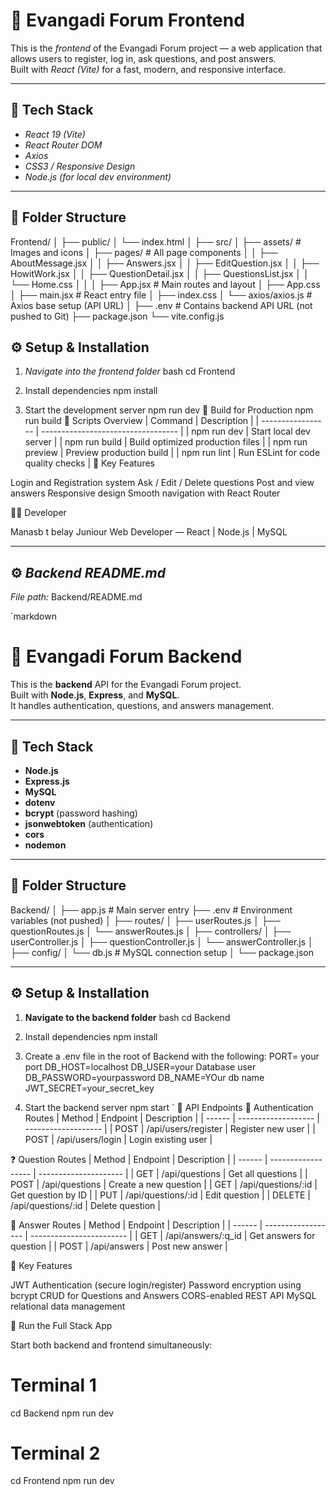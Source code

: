 # 🧩 Evangadi Forum Frontend

This is the *frontend* of the Evangadi Forum project — a web application that allows users to register, log in, ask questions, and post answers.  
Built with *React (Vite)* for a fast, modern, and responsive interface.

---

## 🚀 Tech Stack

- *React 19 (Vite)*
- *React Router DOM*
- *Axios*
- *CSS3 / Responsive Design*
- *Node.js (for local dev environment)*

---

## 📂 Folder Structure

Frontend/
│
├── public/
│ └── index.html
│
├── src/
│ ├── assets/ # Images and icons
│ ├── pages/ # All page components
│ │ ├── AboutMessage.jsx
│ │ ├── Answers.jsx
│ │ ├── EditQuestion.jsx
│ │ ├── HowitWork.jsx
│ │ ├── QuestionDetail.jsx
│ │ ├── QuestionsList.jsx
│ │ └── Home.css
│ │
│ ├── App.jsx # Main routes and layout
│ ├── App.css
│ ├── main.jsx # React entry file
│ ├── index.css
│ └── axios/axios.js # Axios base setup (API URL)
│
├── .env # Contains backend API URL (not pushed to Git)
├── package.json
└── vite.config.js

## ⚙ Setup & Installation

1. *Navigate into the frontend folder*
   bash
   cd Frontend
   
2. Install dependencies
   npm install
3. Start the development server
   npm run dev
   🧱 Build for Production
   npm run build
   🧩 Scripts Overview
   | Command | Description |
   | ----------------- | ---------------------------------- |
   | npm run dev | Start local dev server |
   | npm run build | Build optimized production files |
   | npm run preview | Preview production build |
   | npm run lint | Run ESLint for code quality checks |
   🧠 Key Features

Login and Registration system
Ask / Edit / Delete questions
Post and view answers
Responsive design
Smooth navigation with React Router

🧑‍💻 Developer

Manasb t belay
Juniour Web Developer — React | Node.js | MySQL

---

## ⚙ *Backend README.md*

*File path:* Backend/README.md

`markdown
# 🧩 Evangadi Forum Backend

This is the **backend** API for the Evangadi Forum project.  
Built with **Node.js**, **Express**, and **MySQL**.  
It handles authentication, questions, and answers management.

---

## 🚀 Tech Stack

- **Node.js**
- **Express.js**
- **MySQL**
- **dotenv**
- **bcrypt** (password hashing)
- **jsonwebtoken** (authentication)
- **cors**
- **nodemon**

---

## 📂 Folder Structure

Backend/
│
├── app.js # Main server entry
├── .env # Environment variables (not pushed)
│
├── routes/
│ ├── userRoutes.js
│ ├── questionRoutes.js
│ └── answerRoutes.js
│
├── controllers/
│ ├── userController.js
│ ├── questionController.js
│ └── answerController.js
│
├── config/
│ └── db.js # MySQL connection setup
│
└── package.json

---

## ⚙ Setup & Installation

1. **Navigate to the backend folder**
   bash
   cd Backend
   
2. Install dependencies
   npm install
3. Create a .env file in the root of Backend with the following:
   PORT= your port
   DB_HOST=localhost
   DB_USER=your Database user
   DB_PASSWORD=yourpassword
   DB_NAME=YOur db name
   JWT_SECRET=your_secret_key
4. Start the backend server
   npm start
`
🧱 API Endpoints
🔐 Authentication Routes
| Method | Endpoint            | Description         |
| ------ | ------------------- | ------------------- |
| POST   | /api/users/register | Register new user   |
| POST   | /api/users/login    | Login existing user |

❓ Question Routes
| Method | Endpoint           | Description           |
| ------ | ------------------ | --------------------- |
| GET    | /api/questions     | Get all questions     |
| POST   | /api/questions     | Create a new question |
| GET    | /api/questions/:id | Get question by ID    |
| PUT    | /api/questions/:id | Edit question         |
| DELETE | /api/questions/:id | Delete question       |

💬 Answer Routes
| Method | Endpoint           | Description              |
| ------ | ------------------ | ------------------------ |
| GET    | /api/answers/:q_id | Get answers for question |
| POST   | /api/answers       | Post new answer          |

🧠 Key Features

JWT Authentication (secure login/register)
Password encryption using bcrypt
CRUD for Questions and Answers
CORS-enabled REST API
MySQL relational data management

📡 Run the Full Stack App

Start both backend and frontend simultaneously:

# Terminal 1
cd Backend
npm run dev

# Terminal 2
cd Frontend
npm run dev
